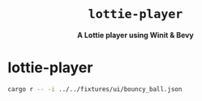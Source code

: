 <div align="center">
  <h1><code>lottie-player</code></h1>
  <p>
    <strong>A Lottie player using Winit & Bevy</strong>
  </p>
</div>

# lottie-player

```bash
cargo r -- -i ../../fixtures/ui/bouncy_ball.json
```
